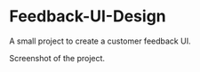 # Feedback-UI-Design

A small project to create a customer feedback UI.


Screenshot of the project.
